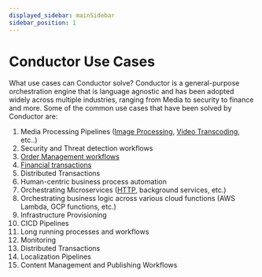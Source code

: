 ```yaml
---
displayed_sidebar: mainSidebar
sidebar_position: 1
---
```


# Conductor Use Cases

What use cases can Conductor solve?
Conductor is a general-purpose orchestration engine that is language agnostic and has been adopted widely across multiple industries, ranging from Media to security to finance and more. Some of the common use cases that have been solved by Conductor are:

1. Media Processing Pipelines ([Image Processing](/content/docs/usecases/image_processing), [Video Transcoding](/content/docs/usecases/video_processing), etc..)
2. Security and Threat detection workflows
3. [Order Management workflows](/content/docs/codelab/orderfulfillment)
4. [Financial transactions](/content/docs/usecases/finance)
5. Distributed Transactions
6. Human-centric business process automation
7. Orchestrating Microservices ([HTTP](/content/docs/codelab/sequentialHTTPtasks),  background services, etc.)
8. Orchestrating business logic across various cloud functions (AWS Lambda, GCP functions, etc.)
9. Infrastructure Provisioning
10. CICD Pipelines
11. Long running processes and workflows
12. Monitoring
13. Distributed Transactions
14. Localization Pipelines
15. Content Management and Publishing Workflows